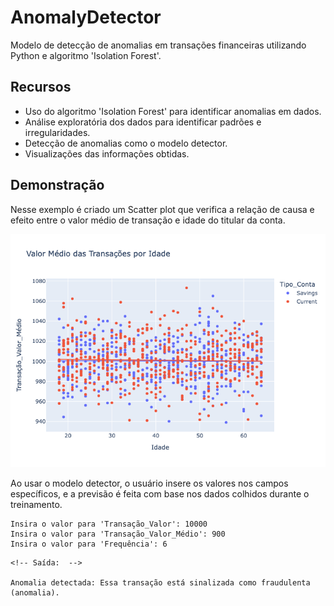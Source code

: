 

# AnomalyDetector
Modelo de detecção de anomalias em transações financeiras utilizando Python e algoritmo 'Isolation Forest'.

## Recursos

- Uso do algoritmo 'Isolation Forest' para identificar anomalias em dados. 
- Análise exploratória dos dados para identificar padrões e irregularidades.
- Detecção de anomalias como o modelo detector.
- Visualizações das informações obtidas.

## Demonstração
Nesse exemplo é criado um Scatter plot que verifica a relação de causa e efeito entre o valor médio de transação e idade do titular da conta.

![Visualização](images/valor_med_transVSidade.png)


Ao usar o modelo detector, o usuário insere os valores nos campos específicos, e a previsão é feita com base nos dados colhidos durante o treinamento.

```
Insira o valor para 'Transação_Valor': 10000
Insira o valor para 'Transação_Valor_Médio': 900
Insira o valor para 'Frequência': 6
```

```
<!-- Saída:  -->

Anomalia detectada: Essa transação está sinalizada como fraudulenta (anomalia).
```

